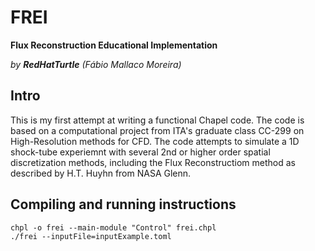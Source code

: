 # FREI
**Flux Reconstruction Educational Implementation**

_by **RedHatTurtle** (Fábio Mallaco Moreira)_

## Intro
This is my first attempt at writing a functional Chapel code. The code is based on a computational project from ITA's
graduate class CC-299 on High-Resolution methods for CFD. The code attempts to simulate a 1D shock-tube experiemnt with
several 2nd or higher order spatial discretization methods, including the Flux Reconstructiom method as described by
H.T. Huyhn from NASA Glenn.

## Compiling and running instructions

```
chpl -o frei --main-module "Control" frei.chpl
./frei --inputFile=inputExample.toml
```
